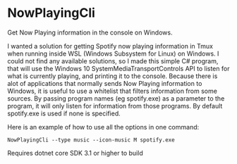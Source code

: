 # NowPlayingCli

Get Now Playing information in the console on Windows.

I wanted a solution for getting Spotify now playing information in Tmux when running
inside WSL (Windows Subsystem for Linux) on Windows. I could not find any available solutions, so I made this simple C# program, that will use the Windows 10 SystemMediaTransportControls API to listen for what is currently playing, and printing it to the console. Because there is alot of applications that normally sends Now Playing information to Windows, it is useful to use a whitelist that filters information from some sources. By passing program names (eg spotify.exe) as a parameter to the program, it will only listen for information from those programs. By default spotify.exe is used if none is specified.

Here is an example of how to use all the options in one command:

```
NowPlayingCli --type music --icon-music M spotify.exe
```

Requires dotnet core SDK 3.1 or higher to build
